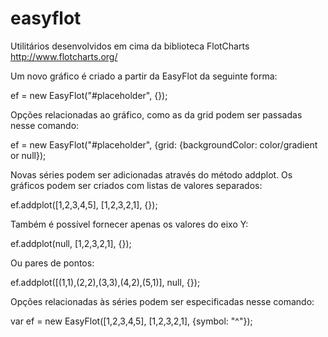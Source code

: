 easyflot
========

Utilitários desenvolvidos em cima da biblioteca FlotCharts <http://www.flotcharts.org/>

Um novo gráfico é criado a partir da EasyFlot da seguinte forma:

ef = new EasyFlot("#placeholder", {});

Opções relacionadas ao gráfico, como as da grid podem ser passadas nesse comando:

ef = new EasyFlot("#placeholder", {grid: {backgroundColor: color/gradient or null});

Novas séries podem ser adicionadas através do método addplot. 
Os gráficos podem ser criados com listas de valores separados:

ef.addplot([1,2,3,4,5], [1,2,3,2,1], {});

Também é possível fornecer apenas os valores do eixo Y:

ef.addplot(null, [1,2,3,2,1], {});

Ou pares de pontos:

ef.addplot([(1,1),(2,2),(3,3),(4,2),(5,1)], null, {});

Opções relacionadas às séries podem ser especificadas nesse comando:

var ef = new EasyFlot([1,2,3,4,5], [1,2,3,2,1], {symbol: "^"});


